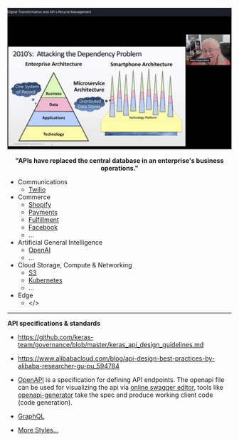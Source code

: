 ![](../images/APIs.jpeg)
<p align="center"> <b> "APIs have replaced the central database in an enterprise's business operations." </b> </p>

* Communications
  * [Twilio](https://www.twilio.com/docs/api)
* Commerce
  * [Shopify](https://shopify.dev/concepts/shopify-introduction)
  * [Payments](https://stripe.com/docs/api)
  * [Fulfillment](https://shiphero.com/)
  * [Facebook](https://developers.facebook.com/docs/commerce-platform)
  * ...
* Artificial General Intelligence
  * [OpenAI](https://openai.com/blog/openai-api/)
  * ...
* Cloud Storage, Compute & Networking
  * [S3](https://docs.aws.amazon.com/AmazonS3/latest/API/Welcome.html)
  * [Kubernetes](https://kubernetes.io/docs/concepts/overview/kubernetes-api/)
  * ...
* Edge
  * </>
  
---

**API specifications & standards**

* https://github.com/keras-team/governance/blob/master/keras_api_design_guidelines.md
* https://www.alibabacloud.com/blog/api-design-best-practices-by-alibaba-researcher-gu-pu_594784

* [OpenAPI](https://github.com/OAI/OpenAPI-Specification/) is a specification for defining API endpoints. The openapi file can be used for visualizing the api via [online swagger editor](https://editor.swagger.io/), tools like [openapi-generator](https://github.com/OpenAPITools/openapi-generator) take the spec and produce working client code (code generation).
* [GraphQL](../Patterns/GraphQL.md)  

* [More Styles...](../Patterns/API.md)



